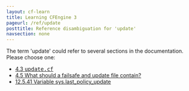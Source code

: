 ```yaml
---
layout: cf-learn
title: Learning CFEngine 3
pageurl: /ref/update
posttitle: Reference disambiguation for 'update'
navsection: none
---
```


The term 'update' could refer to several sections in the documentation. Please choose one:

- [4.3 <samp><span class="file">update.cf</span></samp>](https://cfengine.com/manuals/cf3-Reference#update.cf)
- [4.5 What should a failsafe and update file contain?](https://cfengine.com/manuals/cf3-Reference#What-should-a-failsafe-or-update-file-contain)
- [12.5.41 Variable sys.last_policy_update](https://cfengine.com/manuals/cf3-Reference#Variable-sys.last_policy_update)
